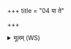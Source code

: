 +++
title = "04 या ते"

+++
<details><summary>मूलम् (WS)</summary>

या ते माता यस्ते पिता भ्रातरो ये च ते स्वाः ।  
अजं पञ्चौदनं पक्त्वा सर्वे तमुप जीवत ॥ ४ ॥
</details>